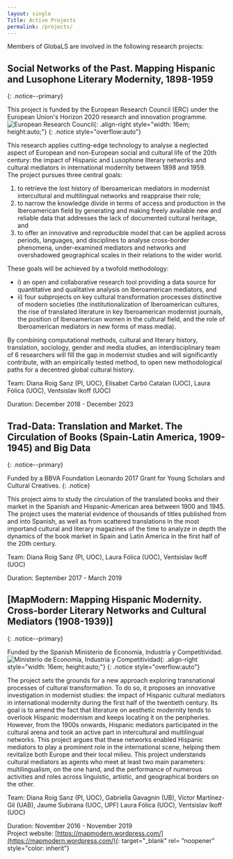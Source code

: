 ```yaml
---
layout: single
Title: Active Projects
permalink: /projects/
---
```

Members of GlobaLS are involved in the following research projects:

## Social Networks of the Past. Mapping Hispanic and Lusophone Literary Modernity, 1898-1959
{: .notice--primary}

This project is funded by the European Research Council (ERC) under the European Union's Horizon 2020 research and innovation programme.![European Research Council](/GlobaLS/assets/images/logo-eu-erc.png){: .align-right style="width: 16em; height:auto;"}
{: .notice style="overflow:auto"}

This research applies cutting-edge technology to analyse a neglected aspect of European and non-European social and cultural life of the 20th century: the impact of Hispanic and Lusophone literary networks and cultural mediators in international modernity between 1898 and 1959.   
The project pursues three central goals:
   1. to retrieve the lost history of Iberoamerican mediators in modernist intercultural and multilingual networks and reappraise their role;
   2. to narrow the knowledge divide in terms of access and production in the Iberoamerican field by generating and making freely available new and reliable data that addresses the lack of documented cultural heritage, and
   3. to offer an innovative and reproducible model that can be applied across periods, languages, and disciplines to analyse cross-border phenomena, under-examined mediators and networks and overshadowed geographical scales in their relations to the wider world.

These goals will be achieved by a twofold methodology:
   * i) an open and collaborative research tool providing a data source for quantitative and qualitative analysis on Iberoamerican mediators, and
   * ii) four subprojects on key cultural transformation processes distinctive of modern societies  (the institutionalization of Iberoamerican cultures, the rise of translated literature in key Iberoamerican modernist journals, the position of Iberoamerican women in the cultural field, and the role of Iberoamerican mediators in new forms of mass media).

   By combining computational methods, cultural and literary history, translation, sociology, gender and media studies, an interdisciplinary team of 6 researchers  will fill the gap in modernist studies and will significantly contribute, with an empirically tested method, to open new methodological paths for a decentred global cultural history.


Team: Diana Roig Sanz (PI, UOC), Elisabet Carbó Catalan (UOC), Laura Fólica (UOC), Ventsislav Ikoff (UOC)

Duration: December 2018 - December 2023  


## Trad-Data: Translation and Market. The Circulation of Books (Spain-Latin America, 1909-1945) and Big Data
{: .notice--primary}

Funded by a BBVA Foundation Leonardo 2017 Grant for Young Scholars and Cultural Creatives.
{: .notice}

This project aims to study the circulation of the translated books and their market in the Spanish and Hispanic-American area between 1900 and 1945. The project uses the material evidence of thousands of titles published from and into Spanish, as well as from scattered translations in the most importand cultural and literary magazines of the time to analyze in depth the dynamics of the book market in Spain and Latin America in the first half of the 20th century.

Team: Diana Roig Sanz (PI, UOC), Laura Fólica (UOC), Ventsislav Ikoff (UOC)  

Duration: September 2017 - March 2019  

## [MapModern: Mapping Hispanic Modernity. Cross-border Literary Networks and Cultural Mediators (1908-1939)]
{: .notice--primary}

Funded by the Spanish Ministerio de Economía, Industria y Competitividad.![Ministerio de Economía, Industria y Competitividad](/GlobaLS/assets/images/logo-ministerio-economia.png){: .align-right style="width: 16em; height:auto;"}
{: .notice style="overflow:auto"}

The project sets the grounds for a new approach exploring transnational processes of cultural transformation. To do so, it proposes an innovative investigation in modernist studies: the impact of Hispanic cultural mediators in international modernity during the first half of the twentieth century. Its goal is to amend the fact that literature on aesthetic modernity tends to overlook Hispanic modernism and keeps locating it on the peripheries. However, from the 1900s onwards, Hispanic mediators participated in the cultural arena and took an active part in intercultural and multilingual networks. This project argues that these networks enabled Hispanic mediators to play a prominent role in the international scene, helping them revitalize both Europe and their local milieu. This project understands cultural mediators as agents who meet at least two main parameters: multilingualism, on the one hand, and the performance of numerous activities and roles across linguistic, artistic, and geographical borders on the other.

Team: Diana Roig Sanz (PI, UOC), Gabriella Gavagnin (UB), Víctor Martínez-Gil (UAB), Jaume Subirana (UOC, UPF) Laura Fólica (UOC), Ventsislav Ikoff (UOC)

Duration: November 2016 - November 2019  
Project website: [https://mapmodern.wordpress.com/](https://mapmodern.wordpress.com/){: target="_blank" rel= ”noopener” style="color: inherit"}
